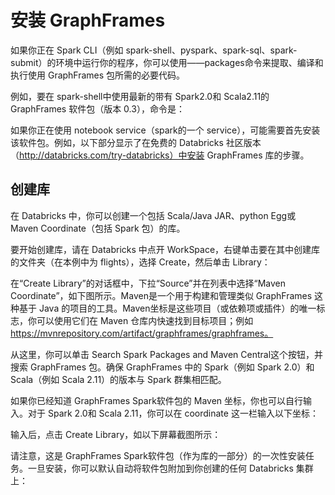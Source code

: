 
# 安装 GraphFrames

如果你正在 Spark CLI（例如 spark-shell、pyspark、spark-sql、spark-submit）的环境中运行你的程序，你可以使用——packages命令来提取、编译和执行使用 GraphFrames 包所需的必要代码。

例如，要在 spark-shell中使用最新的带有 Spark2.0和 Scala2.11的 GraphFrames 软件包（版本 0.3），命令是：

如果你正在使用 notebook service（spark的一个 service），可能需要首先安装该软件包。例如，以下部分显示了在免费的 Databricks 社区版本（http://databricks.com/try-databricks）中安装 GraphFrames 库的步骤。

## 创建库

在 Databricks 中，你可以创建一个包括 Scala/Java JAR、python Egg或 Maven Coordinate（包括 Spark 包）的库。

要开始创建库，请在 Databricks 中点开 WorkSpace，右键单击要在其中创建库的文件夹（在本例中为 flights），选择 Create，然后单击 Library：

在“Create Library”的对话框中，下拉“Source”并在列表中选择“Maven Coordinate”，如下图所示。Maven是一个用于构建和管理类似 GraphFrames 这种基于 Java 的项目的工具。Maven坐标是这些项目（或依赖项或插件）的唯一标志，你可以使用它们在 Maven 仓库内快速找到目标项目；例如 https://mvnrepository.com/artifact/graphframes/graphframes。





从这里，你可以单击 Search Spark Packages and Maven Central这个按钮，并搜索 GraphFrames 包。确保 GraphFrames 中的 Spark（例如 Spark 2.0）和 Scala（例如 Scala 2.11）的版本与 Spark 群集相匹配。

如果你已经知道 GraphFrames Spark软件包的 Maven 坐标，你也可以自行输入。对于 Spark 2.0和 Scala 2.11，你可以在 coordinate 这一栏输入以下坐标：

输入后，点击 Create Library，如以下屏幕截图所示：

请注意，这是 GraphFrames Spark软件包（作为库的一部分）的一次性安装任务。一旦安装，你可以默认自动将软件包附加到你创建的任何 Databricks 集群上：
